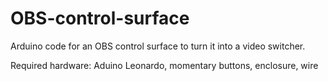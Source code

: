 # OBS-control-surface
Arduino code for an OBS control surface to turn it into a video switcher.

Required hardware: Aduino Leonardo, momentary buttons, enclosure, wire
